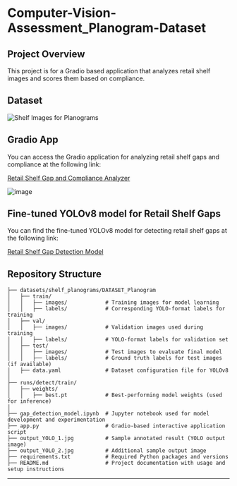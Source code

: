 # Computer-Vision-Assessment_Planogram-Dataset

## Project Overview
This project is for a Gradio based application that analyzes retail shelf images and scores them based on compliance.

## Dataset
![Shelf Images for Planograms](https://www.kaggle.com/datasets/aamiraliansari/shelf-images-for-planograms)

## Gradio App
You can access the Gradio application for analyzing retail shelf gaps and compliance at the following link:

[Retail Shelf Gap and Compliance Analyzer](https://huggingface.co/spaces/akul-29/Retail-Shelf-Gap-and-Compliance-Analyzer)

![image](https://github.com/user-attachments/assets/457d0c8c-c856-4bb5-abf4-6911fe2ee9e9)

## Fine-tuned YOLOv8 model for Retail Shelf Gaps
You can find the fine-tuned YOLOv8 model for detecting retail shelf gaps at the following link:

[Retail Shelf Gap Detection Model](https://huggingface.co/akul-29/Retail-Shelf-Gap-Detection_Model)

## Repository Structure
```
├── datasets/shelf_planograms/DATASET_Planogram
│   ├── train/
│   │   ├── images/            # Training images for model learning
│   │   ├── labels/            # Corresponding YOLO-format labels for training
│   ├── val/
│   │   ├── images/            # Validation images used during training
│   │   ├── labels/            # YOLO-format labels for validation set
│   ├── test/
│   │   ├── images/            # Test images to evaluate final model
│   │   ├── labels/            # Ground truth labels for test images (if available)
│   ├── data.yaml              # Dataset configuration file for YOLOv8
│
├── runs/detect/train/
│   ├── weights/
│   │   ├── best.pt            # Best-performing model weights (used for inference)
│
├── gap_detection_model.ipynb  # Jupyter notebook used for model development and experimentation
├── app.py                     # Gradio-based interactive application script
├── output_YOLO_1.jpg          # Sample annotated result (YOLO output image)
├── output_YOLO_2.jpg          # Additional sample output image
├── requirements.txt           # Required Python packages and versions
├── README.md                  # Project documentation with usage and setup instructions

```

---
